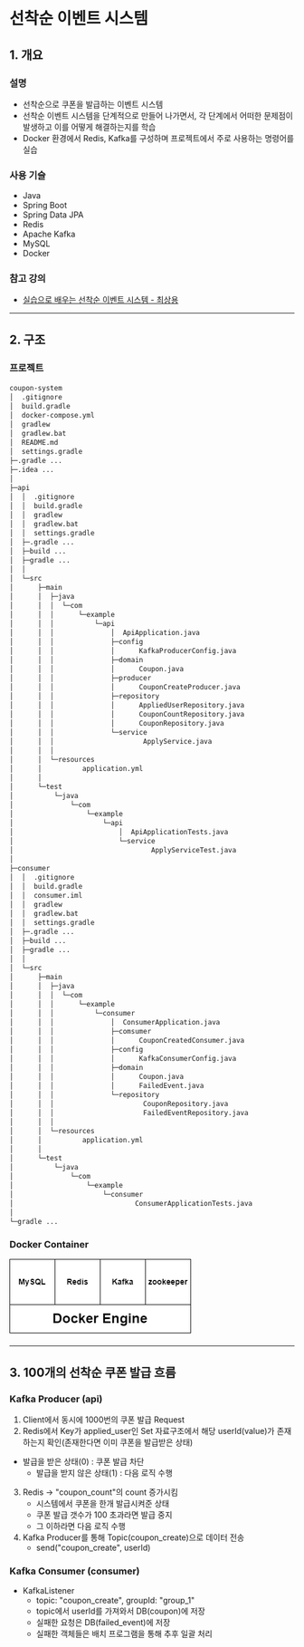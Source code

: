 # 선착순 이벤트 시스템

## 1. 개요

### 설명

- 선착순으로 쿠폰을 발급하는 이벤트 시스템
- 선착순 이벤트 시스템을 단계적으로 만들어 나가면서, 각 단계에서 어떠한 문제점이 발생하고 이를 어떻게 해결하는지를 학습
- Docker 환경에서 Redis, Kafka를 구성하며 프로젝트에서 주로 사용하는 명령어를 실습

### 사용 기슬

- Java
- Spring Boot
- Spring Data JPA
- Redis
- Apache Kafka
- MySQL
- Docker

### 참고 강의

- [실습으로 배우는 선착순 이벤트 시스템 - 최상용](https://www.inflearn.com/course/%EC%84%A0%EC%B0%A9%EC%88%9C-%EC%9D%B4%EB%B2%A4%ED%8A%B8-%EC%8B%9C%EC%8A%A4%ED%85%9C-%EC%8B%A4%EC%8A%B5#)

---

## 2. 구조

### 프로젝트

```shell
coupon-system
│  .gitignore
│  build.gradle
│  docker-compose.yml
│  gradlew
│  gradlew.bat
│  README.md
│  settings.gradle
├─.gradle ...
├─.idea ...
│
├─api
│  │  .gitignore
│  │  build.gradle
│  │  gradlew
│  │  gradlew.bat
│  │  settings.gradle
│  ├─.gradle ...
│  ├─build ...
│  ├─gradle ...
│  │
│  └─src
│      ├─main
│      │  ├─java
│      │  │  └─com
│      │  │      └─example
│      │  │          └─api
│      │  │              │  ApiApplication.java
│      │  │              ├─config
│      │  │              │      KafkaProducerConfig.java
│      │  │              ├─domain
│      │  │              │      Coupon.java
│      │  │              ├─producer
│      │  │              │      CouponCreateProducer.java
│      │  │              ├─repository
│      │  │              │      AppliedUserRepository.java
│      │  │              │      CouponCountRepository.java
│      │  │              │      CouponRepository.java
│      │  │              └─service
│      │  │                      ApplyService.java
│      │  │
│      │  └─resources
│      │          application.yml
│      │
│      └─test
│          └─java
│              └─com
│                  └─example
│                      └─api
│                          │  ApiApplicationTests.java
│                          └─service
│                                  ApplyServiceTest.java
│
├─consumer
│  │  .gitignore
│  │  build.gradle
│  │  consumer.iml
│  │  gradlew
│  │  gradlew.bat
│  │  settings.gradle
│  ├─.gradle ...
│  ├─build ...
│  ├─gradle ...
│  │
│  └─src
│      ├─main
│      │  ├─java
│      │  │  └─com
│      │  │      └─example
│      │  │          └─consumer
│      │  │              │  ConsumerApplication.java
│      │  │              ├─comsumer
│      │  │              │      CouponCreatedConsumer.java
│      │  │              ├─config
│      │  │              │      KafkaConsumerConfig.java
│      │  │              ├─domain
│      │  │              │      Coupon.java
│      │  │              │      FailedEvent.java
│      │  │              └─repository
│      │  │                      CouponRepository.java
│      │  │                      FailedEventRepository.java
│      │  │
│      │  └─resources
│      │          application.yml
│      │
│      └─test
│          └─java
│              └─com
│                  └─example
│                      └─consumer
│                              ConsumerApplicationTests.java
│
└─gradle ...
```

### Docker Container

![docker.png](docker.png)

---

## 3. 100개의 선착순 쿠폰 발급 흐름

### Kafka Producer (api)

1. Client에서 동시에 1000번의 쿠폰 발급 Request
2. Redis에서 Key가 applied_user인 Set 자료구조에서 해당 userId(value)가 존재하는지 확인(존재한다면 이미 쿠폰을 발급받은 상태)
  - 발급을 받은 상태(0) : 쿠폰 발급 차단
	- 발급을 받지 않은 상태(1) : 다음 로직 수행
3. Redis -> "coupon_count"의 count 증가시킴
	- 시스템에서 쿠폰을 한개 발급시켜준 상태
	- 쿠폰 발급 갯수가 100 초과라면 발급 중지
	- 그 이하라면 다음 로직 수행
4. Kafka Producer를 통해 Topic(coupon_create)으로 데이터 전송
	- send("coupon_create", userId)

### Kafka Consumer (consumer)

- KafkaListener
	- topic: "coupon_create", groupId: "group_1"
	- topic에서 userId를 가져와서 DB(coupon)에 저장
	- 실패한 요청은 DB(failed_event)에 저장
	- 실패한 객체들은 배치 프로그램을 통해 추후 일괄 처리
